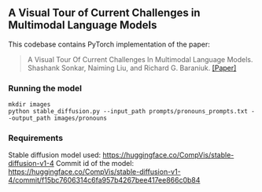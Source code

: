 ## A Visual Tour of Current Challenges in Multimodal Language Models

This codebase contains PyTorch implementation of the paper:

> A Visual Tour Of Current Challenges In Multimodal Language Models.
> Shashank Sonkar, Naiming Liu, and Richard G. Baraniuk.
> [[Paper]](https://arxiv.org/abs/2210.12565)


### Running the model
```
mkdir images
python stable_diffusion.py --input_path prompts/pronouns_prompts.txt --output_path images/pronouns
```

### Requirements
Stable diffusion model used: https://huggingface.co/CompVis/stable-diffusion-v1-4
Commit id of the model: https://huggingface.co/CompVis/stable-diffusion-v1-4/commit/f15bc7606314c6fa957b4267bee417ee866c0b84

